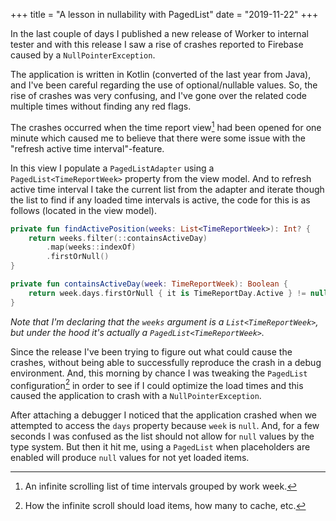 +++
title = "A lesson in nullability with PagedList"
date = "2019-11-22"
+++

In the last couple of days I published a new release of Worker to internal
tester and with this release I saw a rise of crashes reported to Firebase
caused by a `NullPointerException`.

The application is written in Kotlin (converted of the last year from Java), and
I've been careful regarding the use of optional/nullable values. So, the rise of
crashes was very confusing, and I've gone over the related code multiple times
without finding any red flags.

The crashes occurred when the time report view[^1] had been opened for one
minute which caused me to believe that there were some issue with the "refresh
active time interval"-feature.

In this view I populate a `PagedListAdapter` using a `PagedList<TimeReportWeek>`
property from the view model. And to refresh active time interval I take the
current list from the adapter and iterate though the list to find if any loaded
time intervals is active, the code for this is as follows (located in the view
model).

```kotlin
private fun findActivePosition(weeks: List<TimeReportWeek>): Int? {
    return weeks.filter(::containsActiveDay)
        .map(weeks::indexOf)
        .firstOrNull()
}

private fun containsActiveDay(week: TimeReportWeek): Boolean {
    return week.days.firstOrNull { it is TimeReportDay.Active } != null
}
```

*Note that I'm declaring that the `weeks` argument is a `List<TimeReportWeek>`,
but under the hood it's actually a `PagedList<TimeReportWeek>`.*

Since the release I've been trying to figure out what could cause the crashes,
without being able to successfully reproduce the crash in a debug environment.
And, this morning by chance I was tweaking the `PagedList` configuration[^2] in
order to see if I could optimize the load times and this caused the application
to crash with a `NullPointerException`.

After attaching a debugger I noticed that the application crashed when we
attempted to access the `days` property because `week` is `null`. And, for a few
seconds I was confused as the list should not allow for `null` values by the
type system. But then it hit me, using a `PagedList` when placeholders are
enabled will produce `null` values for not yet loaded items.

[^1]: An infinite scrolling list of time intervals grouped by work week.
[^2]: How the infinite scroll should load items, how many to cache, etc.
